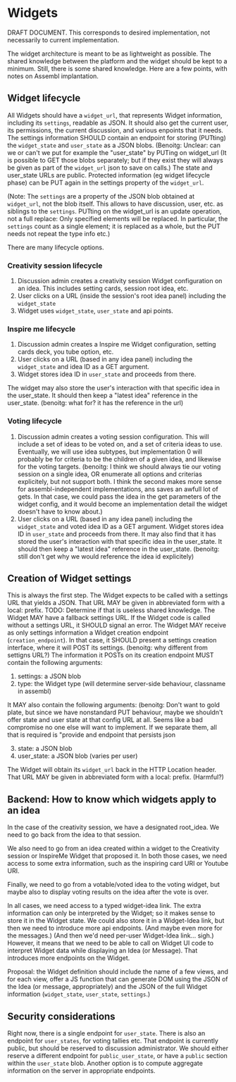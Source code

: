# Widgets

DRAFT DOCUMENT.
This corresponds to desired implementation, not necessarily to current implementation.

The widget architecture is meant to be as lightweight as possible.
The shared knowledge between the platform and the widget should be kept to a minimum.
Still, there is some shared knowledge. Here are a few points, with notes on Assembl implantation.

## Widget lifecycle

All Widgets should have a `widget_url`, that represents Widget information, including its `settings`, readable as JSON.
It should also get the current user, its permissions, the current discussion, and various enpoints that it needs.
The settings information SHOULD contain an endpoint for storing (PUTting) the `widget_state` and `user_state` as a JSON blobs. 
(Benoitg:  Unclear:  can we or can't we put for example the "user_state" by PUTing on widget_url 
(It is possible to GET those blobs separately; but if they exist they will always be given as part of the `widget_url` json to save on calls.)
The state and user_state URLs are public. Protected information (eg widget lifecycle phase) can be PUT again in the settings property of the `widget_url`.

(Note: The `settings` are a property of the JSON blob obtained at `widget_url`, not the blob itself. This allows to have discussion, user, etc. as siblings to the `settings`. PUTting on the widget_url is an update operation, not a full replace: Only specified elements will be replaced. In particular, the `settings` count as a single element; it is replaced as a whole, but the PUT needs not repeat the type info etc.)

There are many lifecycle options. 

### Creativity session lifecycle

1. Discussion admin creates a creativity session Widget configuration on an idea.  This includes setting cards, session root idea, etc.
2. User clicks on a URL (inside the session's root idea panel) including the `widget_state`
3. Widget uses `widget_state`, `user_state` and api points.

### Inspire me lifecycle

1. Discussion admin creates a Inspire me Widget configuration, setting cards deck, you tube option, etc.
2. User clicks on a URL (based in any idea panel) including the `widget_state` and idea ID as a GET argument.
3. Widget stores idea ID in `user_state` and proceeds from there.

The widget may also store the user's interaction with that specific idea in the user_state.
It should then keep a "latest idea" reference in the user_state. 
(benoitg: what for? it has the reference in the url)

### Voting lifecycle

1. Discussion admin creates a voting session configuration. This will include a set of ideas to be voted on, and a set of criteria ideas to use.
Eventually, we will use idea subtypes, but implementation 0 will probably be for criteria to be the children of a given idea, and likewise for the voting targets.
(benoitg:  I think we should always tie our voting session on a single idea, OR enumerate all options and criterias explicitely, but not support both­.  I think the second makes more sense for assembl-independent implementations, ans saves an awfull lot of gets.  In that case, we could pass the idea in the get parameters of the widget config, and it would become an implementation detail the widget doesn't have to know about.)
2. User clicks on a URL (based in any idea panel) including the `widget_state` and voted idea ID as a GET argument.
Widget stores idea ID in `user_state` and proceeds from there.
It may also find that it has stored the user's interaction with that specific idea in the user_state.
It should then keep a "latest idea" reference in the user_state.
(benoitg:  still don't get why we would reference the idea id explicitely)

## Creation of Widget settings

This is always the first step.
The Widget expects to be called with a settings URL that yields a JSON.
That URL MAY be given in abbreviated form with a local: prefix.
TODO: Determine if that is useless shared knowledge.
The Widget MAY have a fallback settings URL.
If the Widget code is called without a settings URL, it SHOULD signal an error.
The Widget MAY receive as only settings information a Widget creation endpoint (`creation_endpoint`).
In that case, it SHOULD present a settings creation interface, where it will POST its settings.
(benoitg:  why different from settigns URL?)
The information it POSTs on its creation endpoint MUST contain the following arguments:

1. settings: a JSON blob
2. type: the Widget type (will determine server-side behaviour, classname in assembl)

It MAY also contain the following arguments:
(benoitg:  Don't want to gold plate, but since we have nonstandard PUT behaviour, 
maybe we shouldn't offer state and user state at that config URL at all.   Seems
like a bad compromise no one else will want to implement.  If we separate them, all that is 
required is "provide and endpoint that persists json

3. state: a JSON blob
4. user_state: a JSON blob (varies per user)

The Widget will obtain its `widget_url` back in the HTTP Location header.
That URL MAY be given in abbreviated form with a local: prefix. (Harmful?)

## Backend:  How to know which widgets apply to an idea

In the case of the creativity session, we have a designated root_idea. We need to go back from the idea to that session.

We also need to go from an idea created within a widget to the Creativity session or InspireMe Widget that proposed it.
In both those cases, we need access to some extra information, such as the inspiring card URI or Youtube URI.

Finally, we need to go from a votable/voted idea to the voting widget, but maybe also to display voting results on the idea after the vote is over.

In all cases, we need access to a typed widget-idea link.
The extra information can only be interpreted by the Widget; so it makes sense to store it in the Widget state.
We could also store it in a Widget-Idea link, but then we need to introduce more api endpoints. (And maybe even more for the messages.)
(And then we'd need per-user Widget-Idea link... sigh.)
However, it means that we need to be able to call on Widget UI code to interpret Widget data while displaying an Idea (or Message).
That introduces more endpoints on the Widget. 

Proposal: the Widget definition should include the name of a few views, and for each view, offer a JS function that can generate DOM using the JSON of the Idea (or message, appropriately) and the JSON of the full Widget information (`widget_state`, `user_state`, `settings`.)

## Security considerations

Right now, there is a single endpoint for `user_state`. There is also an endpoint for `user_states`, for voting tallies etc.
That endpoint is currently public, but should be reserved to discussion administrator.
We should either reserve a different endpoint for `public_user_state`, or have a `public` section within the `user_state` blob.
Another option is to compute aggregate information on the server in appropriate endpoints.

